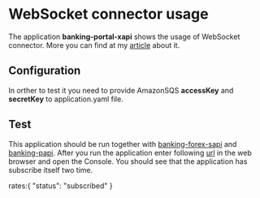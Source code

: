# WebSocket connector usage

The application **banking-portal-xapi** shows the usage of WebSocket connector. More you can find at my [article](http://ambassadorpatryk.com/blog) about it.


## Configuration
In orther to test it you need to provide AmazonSQS **accessKey** and **secretKey** to application.yaml file. 

## Test
This application should be run together with [banking-forex-sapi](https://github.com/dyeeye/websocket-demo/tree/master/banking-forex-sapi) and [banking-papi](https://github.com/dyeeye/websocket-demo/tree/master/banking-papi). 
After you run the application enter following [url](http://localhost:8081/rates) in the web browser and open the Console. You should see that the application has subscribe itself two time.

rates:{
  "status": "subscribed"
}
